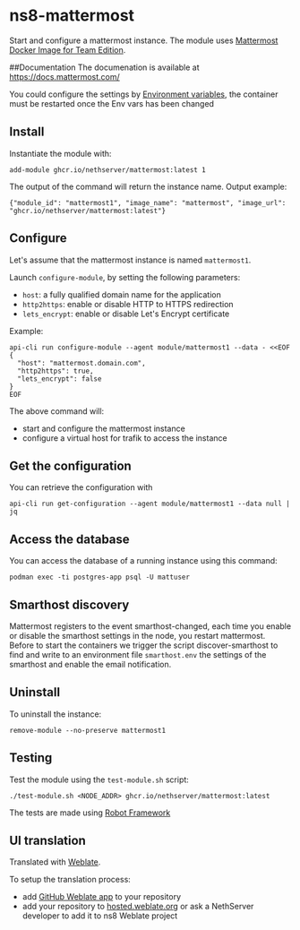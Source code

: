 # ns8-mattermost

Start and configure a mattermost instance.
The module uses [Mattermost Docker Image for Team Edition](https://hub.docker.com/r/mattermost/mattermost-team-edition).

##Documentation
The documenation is available at https://docs.mattermost.com/

You could configure the settings by  [Environment variables](https://docs.mattermost.com/configure/environment-configuration-settings.html), the container must be restarted once the Env vars has been changed

## Install

Instantiate the module with:

    add-module ghcr.io/nethserver/mattermost:latest 1

The output of the command will return the instance name.
Output example:

    {"module_id": "mattermost1", "image_name": "mattermost", "image_url": "ghcr.io/nethserver/mattermost:latest"}

## Configure

Let's assume that the mattermost instance is named `mattermost1`.

Launch `configure-module`, by setting the following parameters:
- `host`: a fully qualified domain name for the application
- `http2https`: enable or disable HTTP to HTTPS redirection
- `lets_encrypt`: enable or disable Let's Encrypt certificate

Example:

```
api-cli run configure-module --agent module/mattermost1 --data - <<EOF
{
  "host": "mattermost.domain.com",
  "http2https": true,
  "lets_encrypt": false
}
EOF
```

The above command will:
- start and configure the mattermost instance
- configure a virtual host for trafik to access the instance

## Get the configuration

You can retrieve the configuration with

```
api-cli run get-configuration --agent module/mattermost1 --data null | jq
```

## Access the database

You can access the database of a running instance using this command:
```
podman exec -ti postgres-app psql -U mattuser
```

## Smarthost discovery

Mattermost registers to the event smarthost-changed, each time you enable or disable the smarthost settings in the node, you restart mattermost.
Before to start the containers we trigger the script discover-smarthost to find and write to an environment file `smarthost.env` the settings of the smarthost and enable the email notification.

## Uninstall

To uninstall the instance:

    remove-module --no-preserve mattermost1

## Testing

Test the module using the `test-module.sh` script:


    ./test-module.sh <NODE_ADDR> ghcr.io/nethserver/mattermost:latest

The tests are made using [Robot Framework](https://robotframework.org/)

## UI translation

Translated with [Weblate](https://hosted.weblate.org/projects/ns8/).

To setup the translation process:

- add [GitHub Weblate app](https://docs.weblate.org/en/latest/admin/continuous.html#github-setup) to your repository
- add your repository to [hosted.weblate.org](https://hosted.weblate.org) or ask a NethServer developer to add it to ns8 Weblate project
